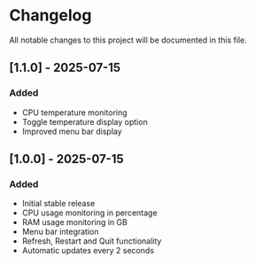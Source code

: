 # Changelog

All notable changes to this project will be documented in this file.

## [1.1.0] - 2025-07-15

### Added
- CPU temperature monitoring
- Toggle temperature display option
- Improved menu bar display

## [1.0.0] - 2025-07-15

### Added
- Initial stable release
- CPU usage monitoring in percentage
- RAM usage monitoring in GB
- Menu bar integration
- Refresh, Restart and Quit functionality
- Automatic updates every 2 seconds 